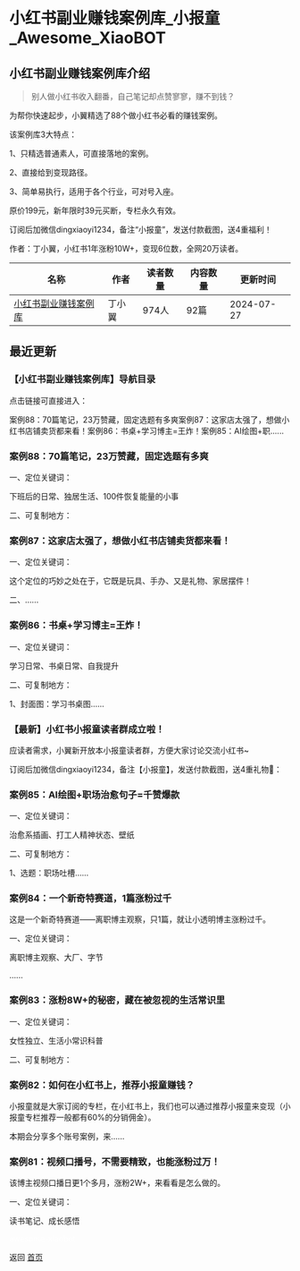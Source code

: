 # 小红书副业赚钱案例库_小报童_Awesome_XiaoBOT

## 小红书副业赚钱案例库介绍
> 别人做小红书收入翻番，自己笔记却点赞寥寥，赚不到钱？    
    
为帮你快速起步，小翼精选了88个做小红书必看的赚钱案例。    
    
该案例库3大特点：    
    
1、只精选普通素人，可直接落地的案例。    
    
2、直接给到变现路径。    
    
3、简单易执行，适用于各个行业，可对号入座。    
    
原价199元，新年限时39元买断，专栏永久有效。    
    
订阅后加微信dingxiaoyi1234，备注“小报童”，发送付款截图，送4重福利！    
    
作者：丁小翼，小红书1年涨粉10W+，变现6位数，全网20万读者。  
  


|名称|作者|读者数量|内容数量|更新时间|
|---|---|---|---|---|
|[小红书副业赚钱案例库](https://xiaobot.net/p/Redbookcase?refer=0b133df9-27dc-423b-8101-639049001c13)|丁小翼|974人|92篇|2024-07-27|

## 最近更新
### 【小红书副业赚钱案例库】导航目录

点击链接可直接进入：

案例88：70篇笔记，23万赞藏，固定选题有多爽案例87：这家店太强了，想做小红书店铺卖货都来看！案例86：书桌+学习博主=王炸！案例85：AI绘图+职......

### 案例88：70篇笔记，23万赞藏，固定选题有多爽

一、定位关键词：

下班后的日常、独居生活、100件恢复能量的小事

二、可复制地方：

### 案例87：这家店太强了，想做小红书店铺卖货都来看！

一、定位关键词：

这个定位的巧妙之处在于，它既是玩具、手办、又是礼物、家居摆件！

二、......

### 案例86：书桌+学习博主=王炸！

一、定位关键词：

学习日常、书桌日常、自我提升

二、可复制地方：

1、封面图：学习书桌图......

### 【最新】小红书小报童读者群成立啦！

应读者需求，小翼新开放本小报童读者群，方便大家讨论交流小红书~

订阅后加微信dingxiaoyi1234，备注【小报童】，发送付款截图，送4重礼物🎁：

### 案例85：AI绘图+职场治愈句子=千赞爆款

一、定位关键词：

治愈系插画、打工人精神状态、壁纸

二、可复制地方：

1、选题：职场吐槽......

### 案例84：一个新奇特赛道，1篇涨粉过千

这是一个新奇特赛道——离职博主观察，只1篇，就让小透明博主涨粉过千。

一、定位关键词：

离职博主观察、大厂、字节

......

### 案例83：涨粉8W+的秘密，藏在被忽视的生活常识里

一、定位关键词：

女性独立、生活小常识科普

二、可复制地方：

### 案例82：如何在小红书上，推荐小报童赚钱？

小报童就是大家订阅的专栏，在小红书上，我们也可以通过推荐小报童来变现（小报童专栏推荐一般都有60%的分销佣金）。

本期会分享多个账号案例，来......

### 案例81：视频口播号，不需要精致，也能涨粉过万！

该博主视频口播日更1个多月，涨粉2W+，来看看是怎么做的。

一、定位关键词：

读书笔记、成长感悟


<a href="https://github.com/Reno9527/awesome-xiaobot" style="color: white; text-decoration: none;">awesome-xiaobot</a>

返回 [首页](../README.md)
